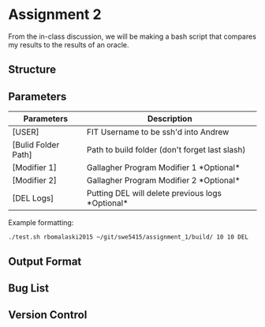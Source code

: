 # Assignment 2

From the in-class discussion, we will be making a bash script that compares my results to the results of an oracle.

## Structure

## Parameters
Parameters            | Description
--------------------- | ------------------------------------
\[USER\]              | FIT Username to be ssh'd into Andrew
\[Bulid Folder Path\] | Path to build folder (don't forget last slash)
\[Modifier 1\]        | Gallagher Program Modifier 1 \*Optional\*
\[Modifier 2\]        | Gallagher Program Modifier 2 \*Optional\*
\[DEL Logs\]          | Putting DEL will delete previous logs \*Optional\*

Example formatting:

```
./test.sh rbomalaski2015 ~/git/swe5415/assignment_1/build/ 10 10 DEL
```

## Output Format

## Bug List

## Version Control